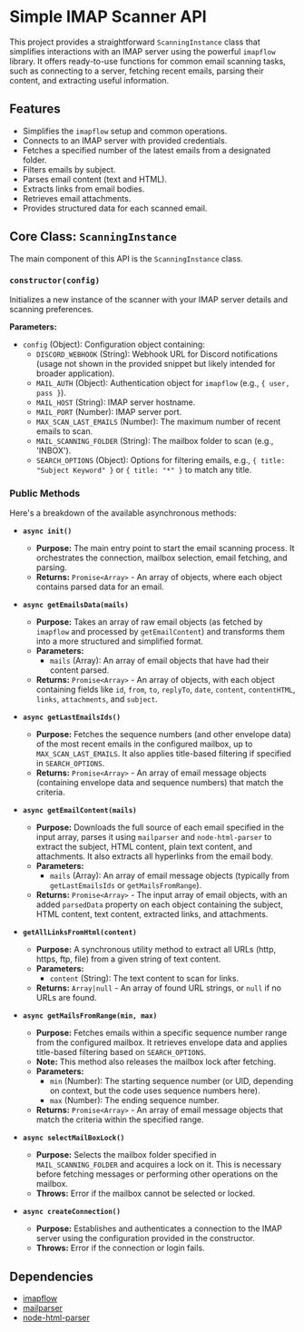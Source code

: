 # Simple IMAP Scanner API

This project provides a straightforward `ScanningInstance` class that simplifies interactions with an IMAP server using the powerful `imapflow` library. It offers ready-to-use functions for common email scanning tasks, such as connecting to a server, fetching recent emails, parsing their content, and extracting useful information.

## Features

* Simplifies the `imapflow` setup and common operations.
* Connects to an IMAP server with provided credentials.
* Fetches a specified number of the latest emails from a designated folder.
* Filters emails by subject.
* Parses email content (text and HTML).
* Extracts links from email bodies.
* Retrieves email attachments.
* Provides structured data for each scanned email.

## Core Class: `ScanningInstance`

The main component of this API is the `ScanningInstance` class.

### `constructor(config)`

Initializes a new instance of the scanner with your IMAP server details and scanning preferences.

**Parameters:**

* `config` (Object): Configuration object containing:
    * `DISCORD_WEBHOOK` (String): Webhook URL for Discord notifications (usage not shown in the provided snippet but likely intended for broader application).
    * `MAIL_AUTH` (Object): Authentication object for `imapflow` (e.g., `{ user, pass }`).
    * `MAIL_HOST` (String): IMAP server hostname.
    * `MAIL_PORT` (Number): IMAP server port.
    * `MAX_SCAN_LAST_EMAILS` (Number): The maximum number of recent emails to scan.
    * `MAIL_SCANNING_FOLDER` (String): The mailbox folder to scan (e.g., 'INBOX').
    * `SEARCH_OPTIONS` (Object): Options for filtering emails, e.g., `{ title: "Subject Keyword" }` or `{ title: "*" }` to match any title.

### Public Methods

Here's a breakdown of the available asynchronous methods:

* **`async init()`**
    * **Purpose:** The main entry point to start the email scanning process. It orchestrates the connection, mailbox selection, email fetching, and parsing.
    * **Returns:** `Promise<Array>` - An array of objects, where each object contains parsed data for an email.

* **`async getEmailsData(mails)`**
    * **Purpose:** Takes an array of raw email objects (as fetched by `imapflow` and processed by `getEmailContent`) and transforms them into a more structured and simplified format.
    * **Parameters:**
        * `mails` (Array): An array of email objects that have had their content parsed.
    * **Returns:** `Promise<Array>` - An array of objects, with each object containing fields like `id`, `from`, `to`, `replyTo`, `date`, `content`, `contentHTML`, `links`, `attachments`, and `subject`.

* **`async getLastEmailsIds()`**
    * **Purpose:** Fetches the sequence numbers (and other envelope data) of the most recent emails in the configured mailbox, up to `MAX_SCAN_LAST_EMAILS`. It also applies title-based filtering if specified in `SEARCH_OPTIONS`.
    * **Returns:** `Promise<Array>` - An array of email message objects (containing envelope data and sequence numbers) that match the criteria.

* **`async getEmailContent(mails)`**
    * **Purpose:** Downloads the full source of each email specified in the input array, parses it using `mailparser` and `node-html-parser` to extract the subject, HTML content, plain text content, and attachments. It also extracts all hyperlinks from the email body.
    * **Parameters:**
        * `mails` (Array): An array of email message objects (typically from `getLastEmailsIds` or `getMailsFromRange`).
    * **Returns:** `Promise<Array>` - The input array of email objects, with an added `parsedData` property on each object containing the subject, HTML content, text content, extracted links, and attachments.

* **`getAllLinksFromHtml(content)`**
    * **Purpose:** A synchronous utility method to extract all URLs (http, https, ftp, file) from a given string of text content.
    * **Parameters:**
        * `content` (String): The text content to scan for links.
    * **Returns:** `Array|null` - An array of found URL strings, or `null` if no URLs are found.

* **`async getMailsFromRange(min, max)`**
    * **Purpose:** Fetches emails within a specific sequence number range from the configured mailbox. It retrieves envelope data and applies title-based filtering based on `SEARCH_OPTIONS`.
    * **Note:** This method also releases the mailbox lock after fetching.
    * **Parameters:**
        * `min` (Number): The starting sequence number (or UID, depending on context, but the code uses sequence numbers here).
        * `max` (Number): The ending sequence number.
    * **Returns:** `Promise<Array>` - An array of email message objects that match the criteria within the specified range.

* **`async selectMailBoxLock()`**
    * **Purpose:** Selects the mailbox folder specified in `MAIL_SCANNING_FOLDER` and acquires a lock on it. This is necessary before fetching messages or performing other operations on the mailbox.
    * **Throws:** Error if the mailbox cannot be selected or locked.

* **`async createConnection()`**
    * **Purpose:** Establishes and authenticates a connection to the IMAP server using the configuration provided in the constructor.
    * **Throws:** Error if the connection or login fails.

## Dependencies

* [imapflow](https://www.npmjs.com/package/imapflow)
* [mailparser](https://www.npmjs.com/package/mailparser)
* [node-html-parser](https://www.npmjs.com/package/node-html-parser)
